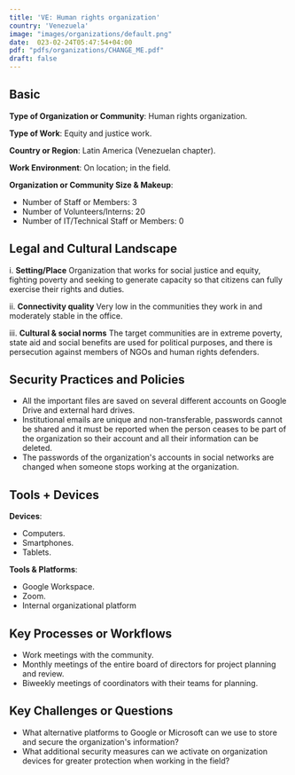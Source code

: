 ```yaml
---
title: 'VE: Human rights organization'
country: 'Venezuela'
image: "images/organizations/default.png"
date:  023-02-24T05:47:54+04:00
pdf: "pdfs/organizations/CHANGE_ME.pdf"
draft: false
---
```


## Basic

**Type of Organization or Community**: Human rights organization.

**Type of Work**: Equity and justice work.

**Country or Region**: Latin America (Venezuelan chapter).

**Work Environment**: On location; in the field.

**Organization or Community Size & Makeup**:
- Number of Staff or Members: 3
- Number of Volunteers/Interns: 20
- Number of IT/Technical Staff or Members: 0


## Legal and Cultural Landscape

i. **Setting/Place**
Organization that works for social justice and equity, fighting poverty and
seeking to generate capacity so that citizens can fully exercise their rights
and duties.

ii. **Connectivity quality**
Very low in the communities they work in and moderately stable in the office.

iii. **Cultural & social norms**
The target communities are in extreme poverty, state aid and social benefits
are used for political purposes, and there is persecution against members of
NGOs and human rights defenders.


## Security Practices and Policies

- All the important files are saved on several different accounts on Google
  Drive and external hard drives.
- Institutional emails are unique and non-transferable, passwords cannot be
  shared and it must be reported when the person ceases to be part of the
  organization so their account and all their information can be deleted.
- The passwords of the organization's accounts in social networks are changed
  when someone stops working at the organization.


## Tools + Devices

**Devices**:
- Computers.
- Smartphones.
- Tablets.

**Tools & Platforms**:
- Google Workspace.
- Zoom.
- Internal organizational platform


## Key Processes or Workflows

- Work meetings with the community.
- Monthly meetings of the entire board of directors for project planning and review.
- Biweekly meetings of coordinators with their teams for planning.


## Key Challenges or Questions

- What alternative platforms to Google or Microsoft can we use to store and
  secure the organization's information?
- What additional security measures can we activate on organization devices for
  greater protection when working in the field?
